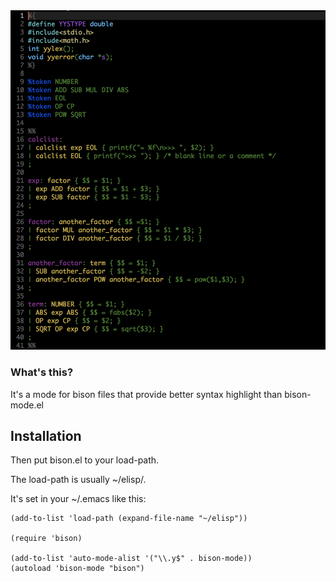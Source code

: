 <img src="./screenshot.png">

### What's this?
It's a mode for bison files that provide better syntax highlight than bison-mode.el

## Installation
Then put bison.el to your load-path.

The load-path is usually ~/elisp/.

It's set in your ~/.emacs like this:

```Elisp
(add-to-list 'load-path (expand-file-name "~/elisp"))

(require 'bison)

(add-to-list 'auto-mode-alist '("\\.y$" . bison-mode))
(autoload 'bison-mode "bison")
```
